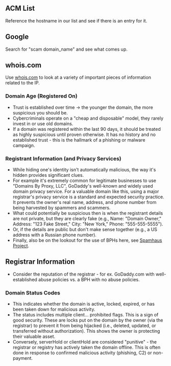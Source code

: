 

## ACM List

Reference the hostname in our list and see if there is an entry for it.



## Google

Search for "scam domain_name" and see what comes up.



## whois.com

Use [whois.com](http://whois.com/) to look at a variety of important pieces of information related to the IP.



### Domain Age (Registered On)

- Trust is established over time -> the younger the domain, the more suspicious you should be. 
- Cybercriminals operate on a "cheap and disposable" model, they rarely invest in or use old domains.
- If a domain was registered within the last 90 days, it should be treated as highly suspicious until proven otherwise. It has no history and no established trust - this is the hallmark of a phishing or malware campaign.

### Registrant Information (and Privacy Services)

- While hiding one's identity isn't automatically malicious, the way it's hidden provides significant clues.
- For example it's extremely common for legitimate businesses to use "Domains By Proxy, LLC", GoDaddy's well-known and widely used domain privacy service. For a valuable domain like this, using a major registrar's privacy service is a standard and expected security practice. It prevents the owner's real name, address, and phone number from being harvested by spammers and scammers.
- What could potentially be suspicious then is when the registrant details are not private, but they are clearly fake (e.g., Name: "Domain Owner," Address: "123 Fake Street," City: "New York," Phone: "555-555-5555"). 
- Or, if the details are public but don't make sense together (e.g., a US address with a Russian phone number).
- Finally, also be on the lookout for the use of BPHs here, see [Spamhaus Project](https://www.spamhaus.org/blocklists/do-not-route-or-peer/).



## Registrar Information

- Consider the reputation of the registrar - for ex. GoDaddy.com with well-established abuse policies vs. a BPH with no abuse policies. 



### Domain Status Codes

- This indicates whether the domain is active, locked, expired, or has been taken down for malicious activity.
- The status includes multiple client... prohibited flags. This is a sign of good security. These are locks put on the domain by the owner (via the registrar) to prevent it from being hijacked (i.e., deleted, updated, or transferred without authorization). This shows the owner is protecting their valuable asset.
- Conversely, serverHold or clientHold are considered "punitive" - the registrar or registry has actively taken the domain offline. This is often done in response to confirmed malicious activity (phishing, C2) or non-payment. 

  
  